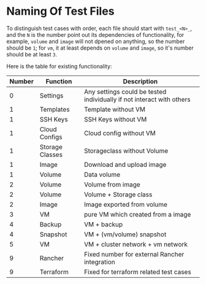 # Naming Of Test Files
To distinguish test cases with order, each file should start with `test_<N>_`, and the `N` is the number point out its dependencies of functionality, for example, `volume` and `image` will not dpened on anything, so the number should be `1`; for `vm`, it at least depends on `volume` and `image`, so it's number should be at least `3`.

Here is the table for existing functionality:

| Number | Function | Description |
| ------ | -------- | ----------- |
| 0 | Settings | Any settings could be tested individually if not interact with others |
| 1 | Templates | Template without VM |
| 1 | SSH Keys | SSH Keys without VM |
| 1 | Cloud Configs | Cloud config without VM |
| 1 | Storage Classes | Storageclass without Volume |
| 1 | Image | Download and upload image |
| 1 | Volume | Data volume |
| 2 | Volume | Volume from image |
| 2 | Volume | Volume + Storage class |
| 2 | Image | Image exported from volume |
| 3 | VM | pure VM which created from a image |
| 4 | Backup | VM + backup |
| 4 | Snapshot | VM + (vm/volume) snapshot |
| 5 | VM | VM + cluster network + vm network |
| 9 | Rancher | Fixed number for external Rancher integration |
| 9 | Terraform | Fixed for terraform related test cases |
